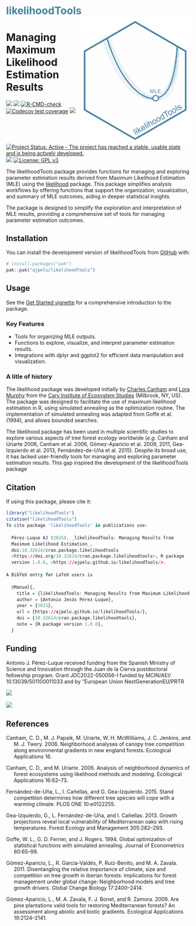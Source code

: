 
<!-- README.md is generated from README.Rmd. Please edit that file -->

# <span style="color:#43839f">likelihoodTools</span> <img src="man/figures/logo_likelihoodtools.png" align="right" width="300"/>

# Managing Maximum Likelihood Estimation Results

<!-- badges: start -->

[![](https://www.r-pkg.org/badges/version/likelihoodTools)](https://cran.r-project.org/package=likelihoodTools)
![](https://img.shields.io/github/r-package/v/ajpelu/likelihoodTools)
[![R-CMD-check](https://github.com/ajpelu/likelihoodTools/actions/workflows/R-CMD-check.yaml/badge.svg)](https://github.com/ajpelu/likelihoodTools/actions/workflows/R-CMD-check.yaml)
[![Codecov test
coverage](https://codecov.io/gh/ajpelu/likelihoodTools/graph/badge.svg)](https://app.codecov.io/gh/ajpelu/likelihoodTools)
[![](https://img.shields.io/badge/lifecycle-stable-brightgreen.svg)](https://lifecycle.r-lib.org/articles/stages.html#stable)
[![Project Status: Active - The project has reached a stable, usable
state and is being actively
developed.](https://www.repostatus.org/badges/latest/active.svg)](https://www.repostatus.org/#active)
[![](https://cranlogs.r-pkg.org/badges/grand-total/likelihoodTools)](https://cranlogs.r-pkg.org/badges/grand-total/likelihoodTools)
[![License: GPL
v3](https://img.shields.io/badge/License-GPLv3-blue.svg)](https://www.gnu.org/licenses/gpl-3.0)
<!-- badges: end -->

The likelihoodTools package provides functions for managing and
exploring parameter estimation results derived from Maximum Likelihood
Estimation (MLE) using the
[likelihood](https://CRAN.R-project.org/package=likelihood) package.
This package simplifies analysis workflows by offering functions that
support the organization, visualization, and summary of MLE outcomes,
aiding in deeper statistical insights.

The package is designed to simplify the exploration and interpretation
of MLE results, providing a comprehensive set of tools for managing
parameter estimation outcomes.

## Installation

You can install the development version of likelihoodTools from
[GitHub](https://github.com/) with:

``` r
# install.packages("pak")
pak::pak("ajpelu/likelihoodTools")
```

## Usage

See the [Get Started
vignette](https://ajpelu.github.io/likelihoodTools/articles/get_started.html)
for a comprehensive introduction to the package.

### Key Features

- Tools for organizing MLE outputs.
- Functions to explore, visualize, and interpret parameter estimation
  results.
- Integrations with dplyr and ggplot2 for efficient data manipulation
  and visualization.

### A litle of history

The likelihood package was developed initially by [Charles
Canham](https://www.caryinstitute.org/science/our-scientists/dr-charles-d-canham)
and [Lora Murphy](https://www.caryinstitute.org/lora-murphy) from the
[Cary Institute of Ecosystem Studies](https://www.caryinstitute.org/)
(Milbrook, NY, US). The package was designed to facilitate the use of
maximum likelihood estimation in R, using simulated annealing as the
optimization routine. The implementation of simulated annealing was
adapted from Goffe et al. (1994), and allows bounded searches.

The likelihood package has been used in multiple scientific studies to
explore various aspects of tree forest ecology worldwide (*e.g*. Canham
and Uriarte 2006, Canham et al. 2006, Gómez-Aparicio et al. 2009, 2011,
Gea-Izquierdo et al. 2013, Fernández-de-Uña et al. 2015). Despite its
broad use, it has lacked user-friendly tools for managing and exploring
parameter estimation results. This gap inspired the development of the
likelihoodTools package

## Citation

If using this package, please cite it:

``` r
library("likelihoodTools")
citation("likelihoodTools")
To cite package 'likelihoodTools' in publications use:

  Pérez-Luque AJ (2025). _likelihoodTools: Managing Results from
  Maximum Likelihood Estimation_.
  doi:10.32614/cran.package.likelihoodtools
  <https://doi.org/10.32614/cran.package.likelihoodtools>, R package
  version 1.0.0, <https://ajpelu.github.io/likelihoodTools/>.

A BibTeX entry for LaTeX users is

  @Manual{,
    title = {likelihoodTools: Managing Results from Maximum Likelihood Estimation},
    author = {Antonio Jesús Pérez-Luque},
    year = {2025},
    url = {https://ajpelu.github.io/likelihoodTools/},
    doi = {10.32614/cran.package.likelihoodtools},
    note = {R package version 1.0.0},
  }
```

## Funding

Antonio J. Pérez-Luque received funding from the Spanish Ministry of
Science and Innovation through the Juan de la Cierva postdoctoral
fellowship program. Grant JDC2022-050056-I funded by MCIN/AEI/
10.13039/501100011033 and by “European Union NextGenerationEU/PRTR

![](https://lh3.googleusercontent.com/d/1mMqNhNAeIlEyY_QTjZZ7bLtV96pg0ww-=w910-h417-rw)

![](https://lh3.googleusercontent.com/d/1un_9sdamX60exDR4GolN87mzWTNzf4C2=w910-h417-rw)

## References

<div id="refs" class="references csl-bib-body hanging-indent"
entry-spacing="0" line-spacing="2">

<div id="ref-Canhametal2006NeighborhoodAnalyses" class="csl-entry">

Canham, C. D., M. J. Papaik, M. Uriarte, W. H. McWilliams, J. C.
Jenkins, and M. J. Twery. 2006. Neighborhood analyses of canopy tree
competition along environmental gradients in new england forests.
Ecological Applications 16.

</div>

<div id="ref-CanhamUriarte2006AnalysisNeighborhood" class="csl-entry">

Canham, C. D., and M. Uriarte. 2006. Analysis of neighborhood dynamics
of forest ecosystems using likelihood methods and modeling. Ecological
Applications 16:62–73.

</div>

<div id="ref-FernandezdeUnaetal2015StandCompetition" class="csl-entry">

Fernández-de-Uña, L., I. Cañellas, and G. Gea-Izquierdo. 2015. Stand
competition determines how different tree species will cope with a
warming climate. PLOS ONE 10:e0122255.

</div>

<div id="ref-GeaIzquierdoetal2013GrowthProjections" class="csl-entry">

Gea-Izquierdo, G., L. Fernández-de-Uña, and I. Cañellas. 2013. Growth
projections reveal local vulnerability of Mediterranean oaks with rising
temperatures. Forest Ecology and Management 305:282–293.

</div>

<div id="ref-Goffeetal1994GlobalOptimization" class="csl-entry">

Goffe, W. L., G. D. Ferrier, and J. Rogers. 1994. Global optimization of
statistical functions with simulated annealing. Journal of Econometrics
60:65–99.

</div>

<div id="ref-GomezAparicioetal2011DisentanglingRelative"
class="csl-entry">

Gómez-Aparicio, L., R. García-Valdés, P. Ruíz-Benito, and M. A. Zavala.
2011. Disentangling the relative importance of climate, size and
competition on tree growth in iberian forests: Implications for forest
management under global change: Neighborhood models and tree growth
drivers. Global Change Biology 17:2400–2414.

</div>

<div id="ref-GomezAparicioetal2009ArePine" class="csl-entry">

Gómez-Aparicio, L., M. A. Zavala, F. J. Bonet, and R. Zamora. 2009. Are
pine plantations valid tools for restoring Mediterranean forests? An
assessment along abiotic and biotic gradients. Ecological Applications
19:2124–2141.

</div>

</div>
